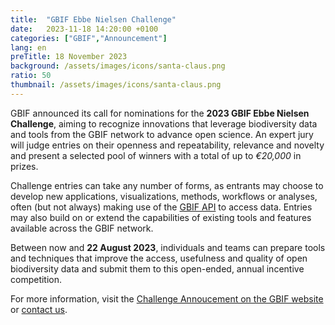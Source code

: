 ```yaml
---
title:  "GBIF Ebbe Nielsen Challenge"
date:   2023-11-18 14:20:00 +0100
categories: ["GBIF","Announcement"]
lang: en
preTitle: 18 November 2023
background: /assets/images/icons/santa-claus.png
ratio: 50
thumbnail: /assets/images/icons/santa-claus.png
---
```



GBIF announced its call for nominations for the **2023 GBIF Ebbe Nielsen Challenge**, aiming to recognize innovations that leverage biodiversity data and tools from the GBIF network to advance open science. An expert jury will judge entries on their openness and repeatability, relevance and novelty and present a selected pool of winners with a total of up to *€20,000* in prizes.

Challenge entries can take any number of forms, as entrants may choose to develop new applications, visualizations, methods, workflows or analyses, often (but not always) making use of the [GBIF API](https://www.gbif.org/developer/summary) to access data. Entries may also build on or extend the capabilities of existing tools and features available across the GBIF network.

Between now and **22 August 2023**, individuals and teams can prepare tools and techniques that improve the access, usefulness and quality of open biodiversity data and submit them to this open-ended, annual incentive competition.

For more information, visit the [Challenge Annoucement on the GBIF website](https://www.gbif.org/news/21vzChUiLS19gDFpOzozBp/2023-ebbe-nielsen-challenge-seeks-open-data-innovations-for-biodiversity) or [contact us](mailto:canadensys.network@gmail.com).
